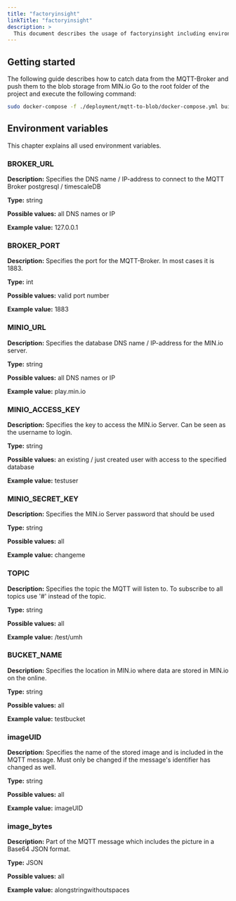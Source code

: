 ```yaml
---
title: "factoryinsight"
linkTitle: "factoryinsight"
description: >
  This document describes the usage of factoryinsight including environment variables and the REST API
---
```


## Getting started

The following guide describes how to catch data from the MQTT-Broker and push them to the blob storage from MIN.io
Go to the root folder of the project and execute the following command:

```bash
sudo docker-compose -f ./deployment/mqtt-to-blob/docker-compose.yml build && sudo docker-compose -f ./deployment/mqtt-to-blob/docker-compose.yml up 
```

## Environment variables

This chapter explains all used environment variables.

### BROKER_URL

**Description:** Specifies the DNS name / IP-address to connect to the MQTT Broker postgresql / timescaleDB 

**Type:** string

**Possible values:** all DNS names or IP 

**Example value:**  127.0.0.1

### BROKER_PORT

**Description:** Specifies the port for the MQTT-Broker. In most cases it is 1883. 

**Type:** int

**Possible values:** valid port number 

**Example value:** 1883

### MINIO_URL

**Description:** Specifies the database DNS name / IP-address for the MIN.io server. 

**Type:** string

**Possible values:** all DNS names or IP 

**Example value:**  play.min.io

### MINIO_ACCESS_KEY

**Description:** Specifies the key to access the MIN.io Server. Can be seen as the username to login.  

**Type:** string

**Possible values:** an existing / just created user with access to the specified database 

**Example value:**  testuser

### MINIO_SECRET_KEY

**Description:** Specifies the MIN.io Server password that should be used 

**Type:** string

**Possible values:** all

**Example value:**  changeme

### TOPIC

**Description:** Specifies the topic the MQTT will listen to. To subscribe to all topics use '#' instead of the topic. 

**Type:** string

**Possible values:** all

**Example value:**  /test/umh

### BUCKET_NAME

**Description:** Specifies the location in MIN.io where data are stored in MIN.io on the online.

**Type:** string

**Possible values:** all

**Example value:**  testbucket

### imageUID

**Description:** Specifies the name of the stored image and is included in the MQTT message. 
Must only be changed if the message's identifier has changed as well. 

**Type:** string

**Possible values:** all

**Example value:**  imageUID

### image_bytes

**Description:** Part of the MQTT message which includes the picture in a Base64 JSON format. 

**Type:** JSON

**Possible values:** all

**Example value:**  alongstringwithoutspaces